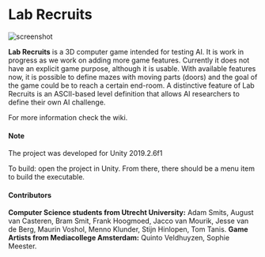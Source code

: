 # __Lab Recruits__

![screenshot](https://github.com/iv4xr-project/labrecruits/wiki/uploads/images/LRSS1.png)

**Lab Recruits** is a 3D computer game intended for testing AI. It is work in progress as we work on adding more game features. Currently it does not have an explicit game purpose, although it is usable. With available features now, it is possible to define mazes with moving parts (doors) and the goal of the game could be to reach a certain end-room. A distinctive feature of Lab Recruits is an ASCII-based level definition that allows AI researchers to define their own AI challenge.

For more information check the wiki.

#### Note

The project was developed for Unity 2019.2.6f1

To build: open the project in Unity. From there, there should be a menu item to build the executable.


#### Contributors

**Computer Science students from Utrecht University:** Adam Smits, August van Casteren, Bram Smit, Frank Hoogmoed, Jacco van Mourik, Jesse van de Berg, Maurin Voshol, Menno Klunder, Stijn Hinlopen, Tom Tanis. **Game Artists from Mediacollege Amsterdam:** Quinto Veldhuyzen, Sophie Meester.
